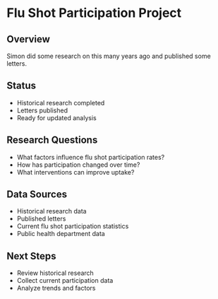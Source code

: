 # Flu Shot Participation Project

## Overview
Simon did some research on this many years ago and published some letters.

## Status
- Historical research completed
- Letters published
- Ready for updated analysis

## Research Questions
- What factors influence flu shot participation rates?
- How has participation changed over time?
- What interventions can improve uptake?

## Data Sources
- Historical research data
- Published letters
- Current flu shot participation statistics
- Public health department data

## Next Steps
- Review historical research
- Collect current participation data
- Analyze trends and factors